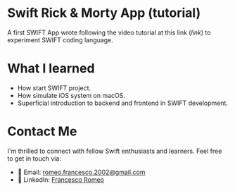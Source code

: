 # Swift Rick & Morty App (tutorial)
A first SWIFT App wrote following the video tutorial at this link (_link_) to experiment SWIFT coding language.

# What I learned
- How start SWIFT project.
- How simulate iOS system on macOS.
- Superficial introduction to backend and frontend in SWIFT development.

# Contact Me
I'm thrilled to connect with fellow Swift enthusiasts and learners. Feel free to get in touch via:

- 📧 Email: romeo.francesco.2002@gmail.com
- 💼 LinkedIn: [Francesco Romeo](https://www.linkedin.com/in/FrancescoRomeo02)
